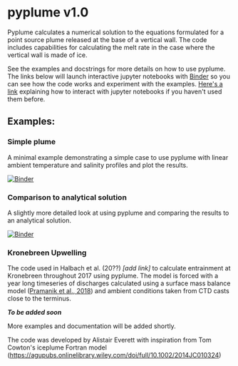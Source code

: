 # pyplume v1.0

Pyplume calculates a numerical solution to the equations formulated for a point source plume released at the base of a vertical wall. The code includes capabilities for calculating the melt rate in the case where the vertical wall is made of ice.

See the examples and docstrings for more details on how to use pyplume. The links below will launch interactive jupyter notebooks with [Binder](https://mybinder.readthedocs.io/en/latest/) so you can see how the code works and experiment with the examples. [Here's a link](https://medium.com/codingthesmartway-com-blog/getting-started-with-jupyter-notebook-for-python-4e7082bd5d46#f8b4) explaining how to interact with jupyter notebooks if you haven't used them before.

## Examples:

### Simple plume

A minimal example demonstrating a simple case to use pyplume with linear ambient temperature and salinity profiles and plot the results.

[![Binder](https://mybinder.org/badge_logo.svg)](https://mybinder.org/v2/gh/alistaireverett/pyplume/master?filepath=examples%2Fsimple_plume.ipynb)

### Comparison to analytical solution

A slightly more detailed look at using pyplume and comparing the results to an
analytical solution.

[![Binder](https://mybinder.org/badge_logo.svg)](https://mybinder.org/v2/gh/alistaireverett/pyplume/master?filepath=examples%2Fpyplume_vs_analytical.ipynb)

### Kronebreen Upwelling

The code used in Halbach et al. (20??) *[add link]* to calculate entrainment at Kronebreen throughout 2017 using pyplume. The model is forced with a year long timeseries of discharges calculated using a surface mass balance model ([Pramanik et al., 2018](https://doi.org/10.1017/jog.2018.80)) and ambient conditions taken from CTD casts close to the terminus.

***To be added soon***

More examples and documentation will be added shortly.

The code was developed by Alistair Everett with inspiration from Tom Cowton's iceplume Fortran model (https://agupubs.onlinelibrary.wiley.com/doi/full/10.1002/2014JC010324)

